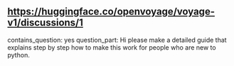 ## https://huggingface.co/openvoyage/voyage-v1/discussions/1

contains_question: yes
question_part: Hi please make a detailed guide that explains step by step how to make this work for people who are new to python.